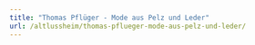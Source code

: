 ```yaml
---
title: "Thomas Pflüger - Mode aus Pelz und Leder"
url: /altlussheim/thomas-pflueger-mode-aus-pelz-und-leder/
---
```

